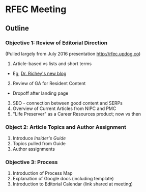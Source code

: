 # RFEC Meeting

## Outline

### Objective 1: Review of Editorial Direction

(Pulled largely from July 2016 presentation <http://rfec.updog.co>)

1. Article-based vs lists and short terms
  * Eg, [Dr. Richey's new blog](https://doctorrichey.wordpress.com/)
2. Review of GA for Resident Content
  * Dropoff after landing page
3. SEO - connection between good content and SERPs
4. Overview of Current Articles from NIPC and PMC
5. "Life Preserver" as a Career Resources product; now vs then

### Object 2: Article Topics and Author Assignment

1. Introduce *Insider's Guide*
2. Topics pulled from Guide
3. Author assignments

### Objective 3: Process

1. Introduction of Process Map
2. Explanation of Google docs (including template)
3. Introduction to Editorial Calendar (link shared at meeting)